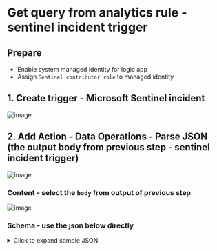 # Get query from analytics rule - sentinel incident trigger

## Prepare
* Enable system managed identity for logic app
* Assign `Sentinel contributor role` to managed identity 

## 1. Create trigger - Microsoft Sentinel incident
![image](https://github.com/user-attachments/assets/7a090e5b-337a-4b36-9948-95c0f3296d37)

## 2. Add Action - Data Operations - Parse JSON (the output body from previous step - sentinel incident trigger)
![image](https://github.com/user-attachments/assets/710cbf1c-59b3-45be-a2c6-950a28b4ccd6)

### Content - select the `body` from output of previous step
![image](https://github.com/user-attachments/assets/9b302155-16d2-4b12-b4c7-5d1a063f3683)

### Schema - use the json below directly

<details>
  <summary>Click to expand sample JSON</summary>

```json
{
	"type": "object",
	"properties": {
		"eventUniqueId": {
			"type": "string"
		},
		"objectSchemaType": {
			"type": "string"
		},
		"objectEventType": {
			"type": "string"
		},
		"workspaceInfo": {
			"type": "object",
			"properties": {
				"SubscriptionId": {
					"type": "string"
				},
				"ResourceGroupName": {
					"type": "string"
				},
				"WorkspaceName": {
					"type": "string"
				}
			}
		},
		"workspaceId": {
			"type": "string"
		},
		"object": {
			"type": "object",
			"properties": {
				"id": {
					"type": "string"
				},
				"name": {
					"type": "string"
				},
				"etag": {
					"type": "string"
				},
				"type": {
					"type": "string"
				},
				"properties": {
					"type": "object",
					"properties": {
						"title": {
							"type": "string"
						},
						"severity": {
							"type": "string"
						},
						"status": {
							"type": "string"
						},
						"owner": {
							"type": "object",
							"properties": {
								"objectId": {},
								"email": {},
								"assignedTo": {},
								"userPrincipalName": {}
							}
						},
						"labels": {
							"type": "array"
						},
						"firstActivityTimeUtc": {
							"type": "string"
						},
						"lastActivityTimeUtc": {
							"type": "string"
						},
						"lastModifiedTimeUtc": {
							"type": "string"
						},
						"createdTimeUtc": {
							"type": "string"
						},
						"incidentNumber": {
							"type": "integer"
						},
						"additionalData": {
							"type": "object",
							"properties": {
								"alertsCount": {
									"type": "integer"
								},
								"bookmarksCount": {
									"type": "integer"
								},
								"commentsCount": {
									"type": "integer"
								},
								"alertProductNames": {
									"type": "array",
									"items": {
										"type": "string"
									}
								},
								"tactics": {
									"type": "array"
								},
								"techniques": {
									"type": "array"
								}
							}
						},
						"relatedAnalyticRuleIds": {
							"type": "array",
							"items": {
								"type": "string"
							}
						},
						"incidentUrl": {
							"type": "string"
						},
						"providerName": {
							"type": "string"
						},
						"providerIncidentId": {
							"type": "string"
						},
						"alerts": {
							"type": "array",
							"items": {
								"type": "object",
								"properties": {
									"id": {
										"type": "string"
									},
									"name": {
										"type": "string"
									},
									"type": {
										"type": "string"
									},
									"kind": {
										"type": "string"
									},
									"properties": {
										"type": "object",
										"properties": {
											"systemAlertId": {
												"type": "string"
											},
											"tactics": {
												"type": "array"
											},
											"alertDisplayName": {
												"type": "string"
											},
											"confidenceLevel": {
												"type": "string"
											},
											"severity": {
												"type": "string"
											},
											"vendorName": {
												"type": "string"
											},
											"productName": {
												"type": "string"
											},
											"productComponentName": {
												"type": "string"
											},
											"alertType": {
												"type": "string"
											},
											"processingEndTime": {
												"type": "string"
											},
											"status": {
												"type": "string"
											},
											"endTimeUtc": {
												"type": "string"
											},
											"startTimeUtc": {
												"type": "string"
											},
											"timeGenerated": {
												"type": "string"
											},
											"providerAlertId": {
												"type": "string"
											},
											"resourceIdentifiers": {
												"type": "array",
												"items": {
													"type": "object",
													"properties": {
														"type": {
															"type": "string"
														},
														"workspaceId": {
															"type": "string"
														}
													},
													"required": [
														"type",
														"workspaceId"
													]
												}
											},
											"additionalData": {
												"type": "object",
												"properties": {
													"Query Period": {
														"type": "string"
													},
													"Trigger Operator": {
														"type": "string"
													},
													"Trigger Threshold": {
														"type": "string"
													},
													"Correlation Id": {
														"type": "string"
													},
													"Search Query Results Overall Count": {
														"type": "string"
													},
													"Data Sources": {
														"type": "string"
													},
													"Query": {
														"type": "string"
													},
													"OriginalQuery": {
														"type": "string"
													},
													"Query Start Time UTC": {
														"type": "string"
													},
													"Query End Time UTC": {
														"type": "string"
													},
													"Analytic Rule Ids": {
														"type": "string"
													},
													"Event Grouping": {
														"type": "string"
													},
													"Analytic Rule Name": {
														"type": "string"
													},
													"ProcessedBySentinel": {
														"type": "string"
													},
													"Alert generation status": {
														"type": "string"
													}
												}
											},
											"friendlyName": {
												"type": "string"
											}
										}
									}
								},
								"required": [
									"id",
									"name",
									"type",
									"kind",
									"properties"
								]
							}
						},
						"bookmarks": {
							"type": "array"
						},
						"relatedEntities": {
							"type": "array",
							"items": {
								"type": "object",
								"properties": {
									"id": {
										"type": "string"
									},
									"name": {
										"type": "string"
									},
									"type": {
										"type": "string"
									},
									"kind": {
										"type": "string"
									},
									"properties": {
										"type": "object",
										"properties": {
											"domainName": {
												"type": "string"
											},
											"friendlyName": {
												"type": "string"
											}
										}
									}
								},
								"required": [
									"id",
									"name",
									"type",
									"kind",
									"properties"
								]
							}
						},
						"comments": {
							"type": "array"
						}
					}
				}
			}
		}
	}
}
```

## 3. Add Action - Control - `For each` (if the for each loop doesn't show up automatically then we create and add it manually)
![image](https://github.com/user-attachments/assets/79618df7-fb89-4f70-9293-431d9a8ca0b8)

## 4. Add Action - Data Operations - Compose
![image](https://github.com/user-attachments/assets/5cb009d0-837a-4b93-9c19-65a8dc974589)

### Input
Paste below context
```
last(split(items('For_each'),'/'))
```
![image](https://github.com/user-attachments/assets/d11c5030-7e4d-487c-846a-1a1ccbb3bda0)

## 5. Add Action - HTTP - HTTP
![image](https://github.com/user-attachments/assets/dca51f7f-0663-4615-921c-568ce74cb1fe)

### URI
Replace `Parse_JSON_orgin_XDR` with the name you set for `Parse json` action in step 2

Below is the sample in may lab
```
https://management.azure.com/subscriptions/@{body('Parse_JSON_orgin_XDR')?['workspaceInfo']?['SubscriptionId']}/resourceGroups/@{body('Parse_JSON_orgin_XDR')?['workspaceInfo']?['ResourceGroupName']}/providers/Microsoft.OperationalInsights/workspaces/@{body('Parse_JSON_orgin_XDR')?['workspaceInfo']?['WorkspaceName']}/providers/Microsoft.SecurityInsights/alertRules/@{outputs('Compose_analytics_rule_id')}?api-version=2024-09-01
```
### Method - GET

### Authentication
* Authentication Type - Managed identity
* Managed identity - System-assigned managed identity
* Audience - fill `https://management.azure.com`

Sample for this action in my lab
![image](https://github.com/user-attachments/assets/5cfcea6d-bbce-4bf3-9864-9e9aa27d9e34)

## 6. Add Action - Data Operations - Parse JSON
### Content - Body of output of previous step - HTTP call
![image](https://github.com/user-attachments/assets/6111d1b1-ac79-483e-b014-4029933f2e16)


### Schema - Paste the context below directly
```json
{
  "type": "object",
  "properties": {
    "id": {
      "type": "string"
    },
    "name": {
      "type": "string"
    },
    "etag": {
      "type": "string"
    },
    "type": {
      "type": "string"
    },
    "kind": {
      "type": "string"
    },
    "properties": {
      "type": "object",
      "properties": {
        "queryFrequency": {
          "type": "string"
        },
        "queryPeriod": {
          "type": "string"
        },
        "triggerOperator": {
          "type": "string"
        },
        "triggerThreshold": {
          "type": "integer"
        },
        "eventGroupingSettings": {
          "type": "object",
          "properties": {
            "aggregationKind": {
              "type": "string"
            }
          }
        },
        "incidentConfiguration": {
          "type": "object",
          "properties": {
            "createIncident": {
              "type": "boolean"
            },
            "groupingConfiguration": {
              "type": "object",
              "properties": {
                "enabled": {
                  "type": "boolean"
                },
                "reopenClosedIncident": {
                  "type": "boolean"
                },
                "lookbackDuration": {
                  "type": "string"
                },
                "matchingMethod": {
                  "type": "string"
                },
                "groupByEntities": {
                  "type": "array"
                },
                "groupByAlertDetails": {
                  "type": "array"
                },
                "groupByCustomDetails": {
                  "type": "array"
                }
              }
            }
          }
        },
        "customDetails": {
          "type": "object",
          "properties": {}
        },
        "alertDetailsOverride": {
          "type": "object",
          "properties": {
            "alertDynamicProperties": {
              "type": "array"
            }
          }
        },
        "severity": {
          "type": "string"
        },
        "query": {
          "type": "string"
        },
        "suppressionDuration": {
          "type": "string"
        },
        "suppressionEnabled": {
          "type": "boolean"
        },
        "tactics": {
          "type": "array"
        },
        "techniques": {
          "type": "array"
        },
        "displayName": {
          "type": "string"
        },
        "enabled": {
          "type": "boolean"
        },
        "description": {
          "type": "string"
        },
        "alertRuleTemplateName": {},
        "lastModifiedUtc": {
          "type": "string"
        }
      }
    }
  }
}
```
sss

Sample in my lab

![image](https://github.com/user-attachments/assets/174a58cd-2170-41a3-838f-46c037cbd1ce)

![image](https://github.com/user-attachments/assets/e92795e1-515d-44e3-a3fa-502b49c78024)
